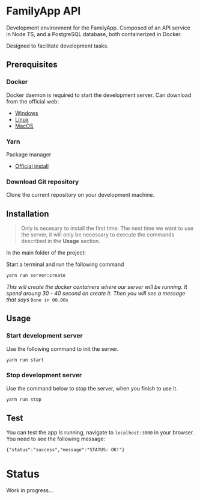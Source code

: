 # FamilyApp API
Development environment for the FamilyApp. Composed of an API service in Node TS, and a PostgreSQL database, both containerized in Docker.

Designed to facilitate development tasks.

## Prerequisites

### <b>Docker</b>
Docker daemon is required to start the development server. Can download from the official web: 
- [Windows](https://docs.docker.com/desktop/install/windows-install/)
- [Linux](https://docs.docker.com/desktop/install/linux-install/)
- [MacOS](https://docs.docker.com/desktop/install/mac-install/)

### <b>Yarn</b>
Package manager

- [Official install](https://yarnpkg.com/getting-started/install)


### Download Git repository

Clone the current repository on your development machine.

## Installation

> Only is necesary to install the first time. The next time we want to use the server, it will only be necessary to execute the commands described in the <b>Usage</b> section. 

In the main folder of the project:

Start a terminal and run the following command
```sh 
yarn run server:create 
```

<i>This will create the docker containers where our server will be running. It spend aroung 30 - 40 second on create it. Then you will see a message that says</i> `Done in 00.00s`


## Usage



### Start development server
Use the following command to init the server.
```sh
yarn run start
```
### Stop development server
Use the command below to stop the server, when you finish to use it.

```sh
yarn run stop
```

## Test

You can test the app is running, navigate to `localhost:3000` in your browser. You need to see the following message: 

```{"status":"success","message":"STATUS: OK!"}```

# Status

Work in progress...